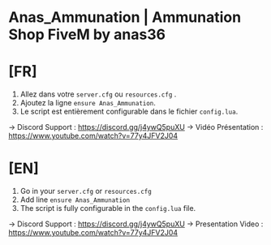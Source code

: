 # Anas_Ammunation | Ammunation Shop FiveM by anas36

# [FR]

1. Allez dans votre ``server.cfg`` ou ``resources.cfg`` .
2. Ajoutez la ligne ``ensure Anas_Ammunation``.
3. Le script est entièrement configurable dans le fichier ``config.lua``.
   
-> Discord Support : https://discord.gg/j4ywQ5puXU
-> Vidéo Présentation : https://www.youtube.com/watch?v=77y4JFV2J04

# [EN] 

1. Go in your ``server.cfg`` or ``resources.cfg`` 
2. Add line ``ensure Anas_Ammunation``
3. The script is fully configurable in the ``config.lua`` file.

-> Discord Support : https://discord.gg/j4ywQ5puXU
-> Presentation Video : https://www.youtube.com/watch?v=77y4JFV2J04

